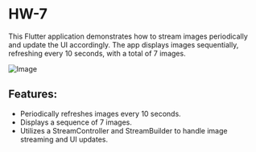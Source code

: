 # HW-7

This Flutter application demonstrates how to stream images periodically and update the UI accordingly. The app displays images sequentially, refreshing every 10 seconds, with a total of 7 images.

![Image](https://github.com/Saadxf/HW-7/assets/123157306/71d1c04a-8861-4700-b9b7-8e6bb66a49f6)


## Features:
- Periodically refreshes images every 10 seconds.
- Displays a sequence of 7 images.
- Utilizes a StreamController and StreamBuilder to handle image streaming and UI updates.
